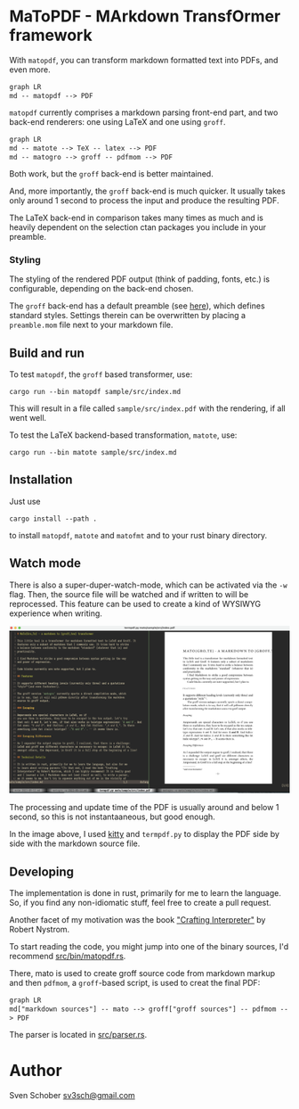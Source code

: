 # MaToPDF - MArkdown TransfOrmer framework

With `matopdf`, you can transform markdown formatted text into PDFs,
and even more.

```mermaid
graph LR
md -- matopdf --> PDF
```

`matopdf` currently comprises a markdown parsing front-end part, 
and two back-end renderers: one using LaTeX and one using `groff`.

```mermaid
graph LR
md -- matote --> TeX -- latex --> PDF
md -- matogro --> groff -- pdfmom --> PDF
```

Both work, but the `groff` back-end is better maintained.

And, more importantly, the `groff` back-end is much quicker. It
usually takes only around 1 second to process the input and produce
the resulting PDF.

The LaTeX back-end in comparison takes many times as much and is
heavily dependent on the selection ctan packages you include in your
preamble.

### Styling

The styling of the rendered PDF output (think of padding, fonts,
etc.) is configurable, depending on the back-end chosen. 

The `groff` back-end has a default preamble
(see [here](mato/src/bin/default-preamble.mom)), which defines 
standard styles. Settings therein can be overwritten by placing a
`preamble.mom` file next to your markdown file.


## Build and run

To test `matopdf`, the `groff` based transformer, use:

```
cargo run --bin matopdf sample/src/index.md
```

This will result in a file called `sample/src/index.pdf` with the
rendering, if all went well.

To test the LaTeX backend-based transformation, `matote`, use:

```
cargo run --bin matote sample/src/index.md
```

## Installation

Just use 

```
cargo install --path .
```

to install `matopdf`, `matote` and `matofmt` and to your rust binary
directory.
 
## Watch mode

There is also a super-duper-watch-mode, which can be activated via
the `-w` flag. Then, the source file will be watched and if written
to will be reprocessed. This feature can be used to create a kind of
WYSIWYG experience when writing.

![WYSIWYG editing](doc/WYSIWYG-editing.png)

The processing and update time of the PDF is usually around and
below 1 second, so this is not instantaaneous, but good enough.

In the image above, I used [kitty](https://sw.kovidgoyal.net/kitty/)
and `termpdf.py` to display the PDF side by side with the markdown
source file.

## Developing

The implementation is done in rust, primarily for me to learn 
the language. So, if you find any non-idiomatic stuff, feel
free to create a pull request.

Another facet of my motivation was the book ["Crafting
Interpreter"](https://craftinginterpreters.com) by Robert Nystrom.

To start reading the code, you might jump into one of the 
binary sources, I'd recommend [src/bin/matopdf.rs](src/bin/matopdf.rs).

There, mato is used to create groff source code from markdown
markup and then `pdfmom`, a `groff`-based script, is used to
creat the final PDF:

```mermaid
graph LR
md["markdown sources"] -- mato --> groff["groff sources"] -- pdfmom --> PDF
```

The parser is located in [src/parser.rs](src/parser.rs).

# Author

Sven Schober <sv3sch@gmail.com>
